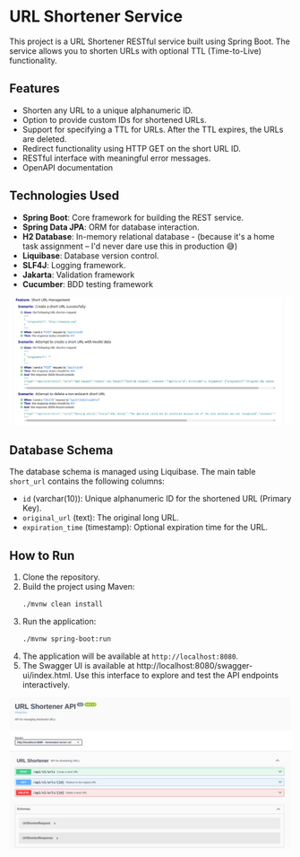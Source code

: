 
# URL Shortener Service

This project is a URL Shortener RESTful service built using Spring Boot. The service allows you to shorten URLs with optional TTL (Time-to-Live) functionality.

## Features

- Shorten any URL to a unique alphanumeric ID.
- Option to provide custom IDs for shortened URLs.
- Support for specifying a TTL for URLs. After the TTL expires, the URLs are deleted.
- Redirect functionality using HTTP GET on the short URL ID.
- RESTful interface with meaningful error messages.
- OpenAPI documentation

## Technologies Used

- **Spring Boot**: Core framework for building the REST service.
- **Spring Data JPA**: ORM for database interaction.
- **H2 Database**: In-memory relational database - (because it's a home task assignment – I'd never dare use this in production 😅)
- **Liquibase**: Database version control.
- **SLF4J**: Logging framework.
- **Jakarta**: Validation framework
- **Cucumber**: BDD testing framework

![Cucumber tests screenshot](img/cucumber.png)

## Database Schema

The database schema is managed using Liquibase. The main table `short_url` contains the following columns:

- `id` (varchar(10)): Unique alphanumeric ID for the shortened URL (Primary Key).
- `original_url` (text): The original long URL.
- `expiration_time` (timestamp): Optional expiration time for the URL.

## How to Run

1. Clone the repository.
2. Build the project using Maven:
   ```bash
   ./mvnw clean install
   ```
3. Run the application:
   ```bash
   ./mvnw spring-boot:run
   ```
4. The application will be available at `http://localhost:8080`.
5. The Swagger UI is available at http://localhost:8080/swagger-ui/index.html. Use this interface to explore and test the API endpoints interactively.

![Swagger UI Screenshot](img/swagger.png)